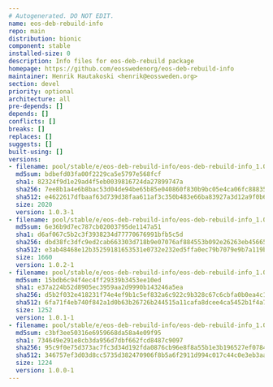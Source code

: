```yaml
---
# Autogenerated. DO NOT EDIT.
name: eos-deb-rebuild-info
repo: main
distribution: bionic
component: stable
installed-size: 0
description: Info files for eos-deb-rebuild package
homepage: https://github.com/eosswedenorg/eos-deb-rebuild-info
maintainer: Henrik Hautakoski <henrik@eossweden.org>
section: devel
priority: optional
architecture: all
pre-depends: []
depends: []
conflicts: []
breaks: []
replaces: []
suggests: []
built-using: []
versions:
- filename: pool/stable/e/eos-deb-rebuild-info/eos-deb-rebuild-info_1.0.3-1_all.deb
  md5sum: bdbefd03fa00f2229ca5e5797e568fcf
  sha1: 82324f9d1e29ad4f5eb0039816724da27899747a
  sha256: 7ee8b1a4e6b8bac53d04de94be65b85e040860f830b9bc05e4ca06fc88835090
  sha512: e4622617dfbaaf63d739d38faa611af3c350b483e66ba83927a3d12a9f0b6308496ace9027727d193093d58424550f0b04f6b75ea3b873d343fbe830538e104f
  size: 2020
  version: 1.0.3-1
- filename: pool/stable/e/eos-deb-rebuild-info/eos-deb-rebuild-info_1.0.2-1_all.deb
  md5sum: 6e36b9d7ec787cb02003795de1147a51
  sha1: d6af067c5b2c3f3938234d77770676991bfb5c5d
  sha256: dbd38fc3dfc9ed2cab663303d718b9e07076af884553b092e26263eb45665fc5
  sha512: e3ab48468e12b35259181653531e0732e232ed5ffa0ec79b7079e9b7a119b5092bf6a534042de04032f2b585a24444c250336cae90ed546ac8ddf021af9c6b09
  size: 1660
  version: 1.0.2-1
- filename: pool/stable/e/eos-deb-rebuild-info/eos-deb-rebuild-info_1.0.1-1_all.deb
  md5sum: 15bdb6c94f4ec4ff29339b3453ee10ed
  sha1: e37a224b52d8905ec3959aa2d9990b143246a5ea
  sha256: d5b2f032e418231f74e4ef9b1c5ef832a6c922c9b328c67c6cbfa0b0ea4c1d33
  sha512: 6fa71f4eb740f842a1d0b63b26726b244515a11cafa8dcee4ca5452b1f4a7a18c394822cf63ab777402c5a9878fcf4c30149970bd3400047807bb176cd9bb55b
  size: 1252
  version: 1.0.1-1
- filename: pool/stable/e/eos-deb-rebuild-info/eos-deb-rebuild-info_1.0.0-1_all.deb
  md5sum: c3bf3ee50316e6959668da58a4e09f95
  sha1: 734649e291e8cb3da956d7dbf662fcd8487c9097
  sha256: 95c9f0e75d373ac7fc3d34d192fda0876cb96e8f8a55b1e3b196527ef0784398
  sha512: 346757ef3d03d8cc5735d382470906f8b5a6f2911d994c017c44c0e3eb3aa864559a570b0971420df5f99829ebda1739b5809766f429e9702f104b4cd47b2af5
  size: 1224
  version: 1.0.0-1
---
```

